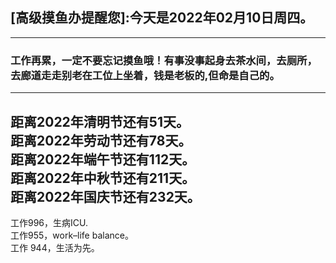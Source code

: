 ## [高级摸鱼办提醒您]:今天是2022年02月10日周四。
---
### 工作再累，一定不要忘记摸鱼哦！有事没事起身去茶水间，去厕所，去廊道走走别老在工位上坐着，钱是老板的,但命是自己的。
---
距离2022年清明节还有51天。  
距离2022年劳动节还有78天。  
距离2022年端午节还有112天。  
距离2022年中秋节还有211天。  
距离2022年国庆节还有232天。  
---
工作996，生病ICU.  
工作955，work–life balance。  
工作 944，生活为先。